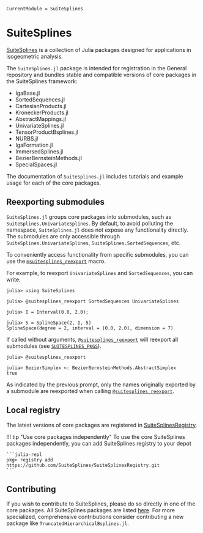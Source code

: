 ```@meta
CurrentModule = SuiteSplines
```
# SuiteSplines

[SuiteSplines](https://github.com/SuiteSplines) is a collection of Julia packages designed for applications in isogeometric analysis.

The `SuiteSplines.jl` package is intended for registration in the General repository and bundles stable and compatible versions of core packages in the SuiteSplines framework:

- IgaBase.jl
- SortedSequences.jl
- CartesianProducts.jl
- KroneckerProducts.jl
- AbstractMappings.jl
- UnivariateSplines.jl
- TensorProductBsplines.jl
- NURBS.jl
- IgaFormation.jl
- ImmersedSplines.jl
- BezierBernsteinMethods.jl
- SpecialSpaces.jl

The documentation of `SuiteSplines.jl` includes tutorials and example usage for
each of the core packages. 

## Reexporting submodules

`SuiteSplines.jl` groups core packages into submodules, such as `SuiteSplines.UnivariateSplines`.
By default, to avoid polluting the namespace, `SuiteSplines.jl` does not expose any functionality
directly. The submodules are only accessible through `SuiteSplines.UnivariateSplines`, `SuiteSplines.SortedSequences`, etc.

To conveniently access functionality from specific submodules, you can use the
[`@suitesplines_reexport`](@ref) macro.

For example, to reexport `UnivariateSplines` and `SortedSequences`, you can write:
```julia-repl
julia> using SuiteSplines

julia> @suitesplines_reexport SortedSequences UnivariateSplines

julia> I = Interval(0.0, 2.0);

julia> S = SplineSpace(2, I, 5)
SplineSpace(degree = 2, interval = [0.0, 2.0], dimension = 7)
```

If called without arguments, [`@suitesplines_reexport`](@ref) will reexport all
submodules (see [`SUITESPLINES_PKGS`](@ref)).
```julia-repl
julia> @suitesplines_reexport

julia> BezierSimplex <: BezierBernsteinMethods.AbstractSimplex
true
```
As indicated by the previous prompt, only the names originally exported by
a submodule are reexported when calling [`@suitesplines_reexport`](@ref).

## Local registry

The latest versions of core packages are registered in
[SuiteSplinesRegistry](https://github.com/SuiteSplines/SuiteSplinesRegistry).

!!! tip "Use core packages independently"
    To use the core SuiteSplines packages independently, you can add SuiteSplines registry to your depot

    ```julia-repl
    pkg> registry add https://github.com/SuiteSplines/SuiteSplinesRegistry.git
    ```


## Contributing

If you wish to contribute to SuiteSplines, please do so directly in one of the core packages. All SuiteSplines packages are listed [here](https://github.com/orgs/SuiteSplines/repositories). For more specialized, comprehensive contributions consider
contributing a new package like `TruncatedHierarchicalBsplines.jl`.